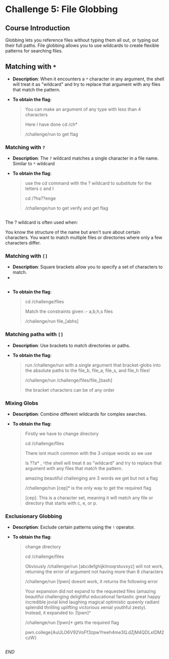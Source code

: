 # Challenge 5: File Globbing

## Course Introduction
Globbing lets you reference files without typing them all out, or typing out their full paths. File globbing allows you to use wildcards to create flexible patterns for searching files.

## Matching with `*`
- **Description**: When it encounters a `*` character in any argument, the shell will treat it as "wildcard" and try to replace that argument with any files that match the pattern.

- **To obtain the flag**:
  > You can make an argument of any type with less than 4 characters
  > 
  > Here I have done cd /ch*
  > 
  > /challenge/run to get flag
  
### Matching with `?`
- **Description**: The `?` wildcard matches a single character in a file name. Similar to `*`  wildcard 

- **To obtain the flag**:
  > use the cd command with the ? wildcard to substitute for the letters c and l
  > 
  > cd /?ha??enge
  > 
  > /challenge/run to get verify and get flag

  ```Use Case:
The ? wildcard is often used when:

You know the structure of the name but aren't sure about certain characters.
You want to match multiple files or directories where only a few characters differ.

###  Matching with `[]`
- **Description**: Square brackets allow you to specify a set of characters to match.
- 
```The square brackes are, essentially, a limited form of ?, in that instead of matching any character, [] is a wildcard for some subset of potential characters, specified within the brackets. For example, [pwn] will match the character p, w, or n.
```
- **To obtain the flag**:
  > cd /challenge/files
  > 
  > Match the constraints given :- a,b,h,s files
  > 
  > /challenge/run file_[abhs]


### Matching paths with `[]`
- **Description**: Use brackets to match directories or paths.
  
- **To obtain the flag**:
  >run /challenge/run with a single argument that bracket-globs into the absolute paths to the    file_b, file_a, file_s, and file_h files!
  >
  > /challenge/run /challenge/files/file_[bash]
  >
  > the bracket characters can be of any order

### Mixing Globs
- **Description**: Combine different wildcards for complex searches.
   
- **To obtain the flag**:
  > Firstly we have to change directory
  > 
  > cd /challenge/files
  > 
  > There isnt much common with the 3 unique words so we use
  > 
  > ls ??a*  , `*`the shell will treat it as "wildcard" and try to replace that argument with any files that match the pattern.
  > 
  > amazing  beautiful  challenging are 3 words we get but not a flag
  > 
  > /challenge/run [cep]* is the only way to get the required flag
  > 
  > [cep]: This is a character set, meaning it will match any file or directory that starts with c, e, or p.

### Exclusionary Globbing
- **Description**: Exclude certain patterns using the `!` operator.

- **To obtain the flag**:
  > change directory
  > 
  > cd /challenge/files
  > 
  > Obviously /challenge/run [abcdefghijklmoqrstuvxyz] will not work, returning the error of argument not having more than 8 characters
  > 
  > /challenge/run [!pwn] doesnt work, it returns the following error
  >
  > Your expansion did not expand to the requested files (amazing beautiful 
challenging delightful educational fantastic great happy incredible jovial kind 
laughing magical optimistic queenly radiant splendid thrilling uplifting 
victorious xenial youthful zesty).
Instead, it expanded to:
[!pwn]^
  > 
  > /challenge/run [!pwn]* gets the required flag
  > 
  > pwn.college{AuULO6V92VoFf3zpwYreeh4me3Q.dZjM4QDLxIDM2czW}

  ```Without the *, the pattern would only match files with a single character that is not "p," "w," or "n." In other words, without *, it would only match files that are exactly one character long.

_END_
